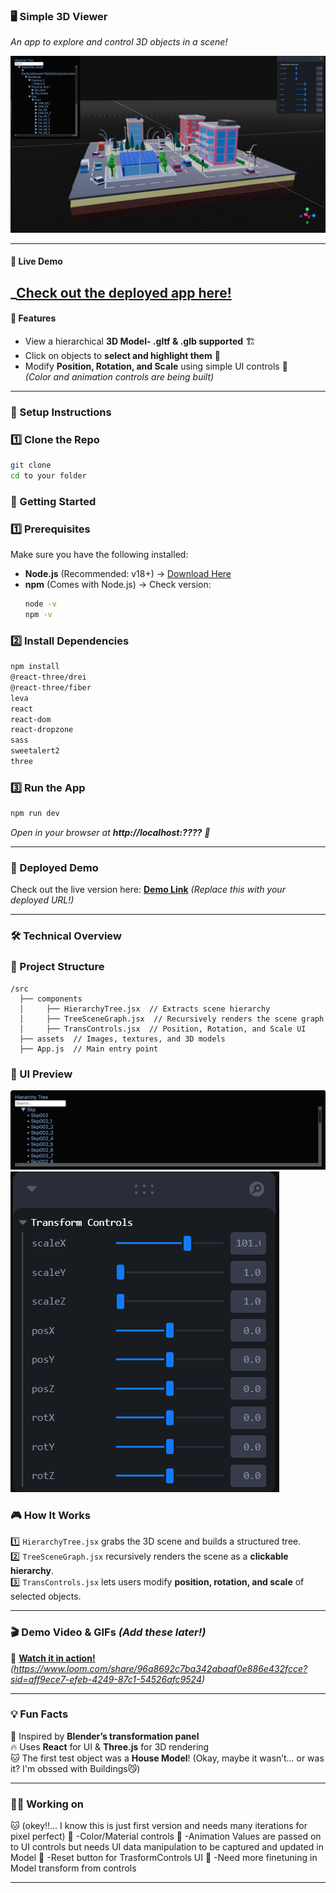 ### **🖥️ Simple 3D Viewer**  
_An app to explore and control 3D objects in a scene!_

![App Preview](./src/assets/images/App-ScreenShot.png)

---
#### 🔗 Live Demo  
_[Check out the deployed app here!](https://threejs-editor-app.vercel.app/)
---

#### **📌 Features**  
- View a hierarchical **3D Model- .gltf & .glb supported** 🏗️  
- Click on objects to **select and highlight them** 🔦  
- Modify **Position, Rotation, and Scale** using simple UI controls 🎰  
  _(Color and animation controls are being built)_

---

### **🚀 Setup Instructions**  
### **1️⃣ Clone the Repo**  
```bash
git clone 
cd to your folder
```

### 🚀 Getting Started  

### **1️⃣ Prerequisites**  
Make sure you have the following installed:  
- **Node.js** (Recommended: v18+) → [Download Here](https://nodejs.org/)  
- **npm** (Comes with Node.js) → Check version:  
  ```sh
  node -v
  npm -v


### **2️⃣ Install Dependencies**  
```bash
npm install
@react-three/drei
@react-three/fiber
leva
react
react-dom
react-dropzone
sass
sweetalert2
three
```

### **3️⃣ Run the App**  
```bash
npm run dev 
```
_Open in your browser at **http://localhost:????** 🎉_

---

### **🔗 Deployed Demo**  
Check out the live version here: **[Demo Link](https://your-demo-link.com)** *(Replace this with your deployed URL!)*  

---

### **🛠️ Technical Overview**  
### **📂 Project Structure**  
```
/src
  ├── components
  │     ├── HierarchyTree.jsx  // Extracts scene hierarchy
  │     ├── TreeSceneGraph.jsx  // Recursively renders the scene graph
  │     ├── TransControls.jsx  // Position, Rotation, and Scale UI
  ├── assets  // Images, textures, and 3D models
  ├── App.js  // Main entry point
```
### **📂 UI Preview** 
![Hierarchy Tree](./src/assets/images/HierarchyTree.png)
![Transform controls](./src/assets/images/TransFormControls.png)

### **🎮 How It Works**  
1️⃣ `HierarchyTree.jsx` grabs the 3D scene and builds a structured tree.  
2️⃣ `TreeSceneGraph.jsx` recursively renders the scene as a **clickable hierarchy**.  
3️⃣ `TransControls.jsx` lets users modify **position, rotation, and scale** of selected objects.  

---

### **🎬 Demo Video & GIFs** *(Add these later!)*  
🚀 **[Watch it in action!](#)** *(https://www.loom.com/share/96a8692c7ba342abaaf0e886e432fcce?sid=aff9ece7-efeb-4249-87c1-54526afc9524)*  

---

### **💡 Fun Facts**  
🎨 Inspired by **Blender’s transformation panel**  
🔥 Uses **React** for UI & **Three.js** for 3D rendering  
🐱 The first test object was a **House Model**! (Okay, maybe it wasn’t... or was it? I'm obssed with Buildings😼)  

---

### **👨‍💻 Working on**
🐱   (okey!!... I know this is just first version and needs many iterations for pixel perfect)
🚀  -Color/Material controls
🚀  -Animation Values are passed on to UI controls but needs UI data manipulation to be captured and updated in Model
🚀  -Reset button for TrasformControls UI
🚀  -Need more finetuning in Model transform from controls

---

